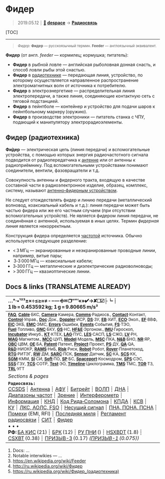 # Фидер
> 2019.05.12 ┊ **[🚀](../index/index.md) [despace](index.md)** → **[Радиосвязь](comms.md)**

[TOC]

---

> <small>*Фидер:* **Фидер** — русскоязычный термин. **Feeder** — англоязычный эквивалент.</small>

**Фидер** (от англ. *feeder* — кормилец; кормушка; питатель):

   - **Фидер** в рыбной ловле — английская рыболовная донная снасть, и способ ловли рыбы этой снастью.
   - **Фидер** в [радиотехнике](comms.md) — передающая линия, устройство, по которому осуществляется направленное распространение электромагнитных волн от источника к потребителю.
   - **Фидер** в электроэнергетике — распределительная линия электропередачи, а также линия, соединяющие контактную сеть с тяговой подстанцией.
   - **Фидер** в пейнтболе — контейнер и устройство для подачи шаров к пейнтбольному маркеру (оружию).
   - **Фидер** в производстве электроники — питатель станка с ЧПУ, подающий к манипулятору электрорадиоэлементы.


## Фидер (радиотехника)
**Фи́дер** — электрическая цепь (линия передачи) и вспомогательные устройства, с помощью которых энергия радиочастотного сигнала подводится от радиопередатчика к [антенне](antenna.md) или от антенны к радиоприёмнику. Под вспомогательными устройствами понимают соединители, вентили, фазовращатели и т.д.

Совокупность антенны и фидерного тракта, входящую в качестве составной части в радиоэлектронное изделие, образец, комплекс, систему, называют [антенно‑фидерным устройством](afdev.md).

Не следует отождествлять фидер и линию передачи (металлический волновод, коаксиальный кабель и т.д.): линия передачи может быть частью фидера или же его частным случаем (при отсутствии вспомогательных устройств). Не является фидером линия передачи, не соединённая с антенной, используемая в иных целях. Термин *фидерная линия* является некорректным.

Конструкция фидера определяется [частотой](rf.md) источника. Обычно используется следующее разделение:

   - \< 3 МГц — экранированные и неэкранированные проводные линии, например, витые пары;
   -  3‑3 000 МГц — коаксиальные кабели;
   - 3‑300 ГГц — металлические и диэлектрические радиоволноводы;
   - \> 300 ГГц — квазиоптические линии.



<p style="page-break-after:always"> </p>

## Docs & links (TRANSLATEME ALREADY)
|…°·•¹²³±×÷≤≥≈≠ ‑ −— ⎆✉ ❐“”’«»✔→✘☐☑├┕┆ 1 lb = 0.453592 kg; 1 g = 9.80665 m/s²|
|:--|
|<small>**[FAQ](faq.md)**, **[Cable](cable.md)**·БКС, **[Camera](camera.md)**·Камера, **[Comms](comms.md)**·Радиосв., **[Contact](contact.md)**·Контакт, **[Control](control.md)**·Управ., **[Doc](doc.md)**·Док., **[Doppler](doppler.md)**·ИСР, **[DS](ds.md)**·ЗУ, **[EB](eb.md)**·ХИТ, **[ECO](ecology.md)**·Экол., **[EF](ef.md)**·ВВФ, **[ElC](elc.md)**·ЭКБ, **[EMC](emc.md)**·ЭМС, **[Errors](error.md)**·Ошибки, **[Events](event.md)**·События, **[FS](fs.md)**·ТЭО, **[Fuel](fuel.md)**·Топливо, **[GNC](gnc.md)**·БКУ, **[GS](scs.md)**·НС, **[HF&E](hfe.md)**·Эргоном., **[IMU](imu.md)**·Гироскоп, **[Incubator](incubator.md)**·Инкуб., **[KT](kt.md)**·КТЕХ, **[LAG](lag.md)**·ПУC, **[LES](les.md)**·САСП, **[LS](ls.md)**·СЖО, **[LV](lv.md)**·РН, **[MAG](mag.md)**·Магнитом., **[MCC](mcc.md)**·ЦУП, **[Model](model.md)**·Модель, **[MSC](sc.md)**·ПКА, **[N&B](nnb.md)**·БНО, **[NR](nr.md)**·ЯР, **[OBC](obc.md)**·ЦВМ, **[OE](oe.md)**·БА, **[Patent](патент.md)**·Патент, **[Project](project.md)**·Проект, **[PS](ps.md)**·ДУ, **[QA](quality.md)**·QA, **[R&D](rnd.md)**·НИОКР, **[RAMS](rams.md)**·НиБ, **[Risk](risk.md)**·Риск, **[Robot](robotics.md)**·Робот, **[Rover](rover.md)**·Планетоход, **[RTG](rtg.md)**·РИТЭГ, **[RW](rw.md)**·ДМ, **[SARC](sarc.md)**·ПСК, **[Sensor](sensor.md)**·Датчик, **[SC](sc.md)**·КА, **[SCS](scs.md)**·КК, **[SGM](sgm.md)**·КММ, **[SI](si.md)**·СИ, **[Soft](soft.md)**·ПО, **[SP](sp.md)**·БС, **[Spaceport](spaceport.md)**·Космодром, **[SPS](sps.md)**·СЭС, **[SSS](sss.md)**·ГЗУ, **[TCS](tcs.md)**·СОТР, **[Test](test.md)**·ЭО, **[Timeline](timeline.md)**·Циклограмма, **[TMS](tms.md)**·ТМС, **[TOR](tor.md)**·ТЗ, **[TRL](trl.md)**·УГТ</small>|
|*Sections & pages*|
|**`Радиосвязь:`**<br> [CCSDS](ccsds.md) ┊ [Антенна](antenna.md) ┊ [АФУ](afdev.md) ┊ [Битрейт](bitrate.md) ┊ [ВОЛП](ofts.md) ┊ [ДНА](дна.md) ┊ [Диапазоны частот](rf.md) ┊ [Зрение](view.md) ┊ [Интерферометр](interferometer.md) ┊ [Информация](info.md) ┊ [КНД](directivity.md) ┊ [Код Рида‑Соломона](rsco.md) ┊ [КПДА](antenna_ap.md) ┊ [КСВ](swr.md) ┊ [КУ](ку.md) ┊ [ЛКС, АОЛС, FSO](fso.md) ┊ [Несущий сигнал](carrwave.md) ┊ [ПНА, ПОНА, ПСНА](aiad.md) ┊ [Помехи](emi.md) (EMI, RFI) ┊ [Последняя миля](last_mile.md) ┊ [Регламент радиосвязи](rr.md) ┊ [СИТ](etedp.md) ┊ [Фидер](feeder.md) <br>• • •<br> **РФ:** [БА КИС](ба_кис.md) (21) ┊ [БРК](brk_lav.md) (12) ┊ [РУ ПНИ](ру_пни.md) () ┊ [HSXBDT](hsxbdt.md) (1.8) ┊ [CSXBT](csxbt.md) (0.38) ┊ [ПРИЗЫВ-3](prizyv_3.md) (0.17) *([ПРИЗЫВ-1](prizyv_1.md) (0.075))*|

   1. Docs: …
   1. Notable interwikies — …
   1. <https://en.wikipedia.org/wiki/Feeder>
   1. <http://ru.wikipedia.org/wiki/Фидер>
   1. <https://ru.wikipedia.org/wiki/Фидер_(радиотехника)>

